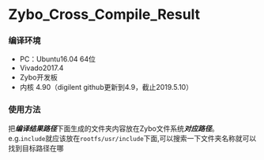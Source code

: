 # Zybo_Cross_Compile_Result
### 编译环境
- PC：Ubuntu16.04 64位
- Vivado2017.4
- Zybo开发板
- 内核 4.90（digilent github更新到4.9，截止2019.5.10）

### 使用方法
 把***编译结果路径***下面生成的文件夹内容放在Zybo文件系统***对应路径***。
e.g.`include`就应该放在`rootfs/usr/include`下面,可以搜索一下文件夹名称就可以找到目标路径在哪
